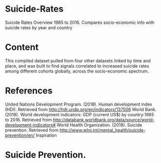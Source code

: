 # Suicide-Rates
Suicide Rates Overview 1985 to 2016. Compares socio-economic info with suicide rates by year and country
# Content
This compiled dataset pulled from four other datasets linked by time and place, and was built to find signals correlated to increased suicide rates among different cohorts globally, across the socio-economic spectrum.
# References
United Nations Development Program. (2018). Human development index (HDI). Retrieved from http://hdr.undp.org/en/indicators/137506
World Bank. (2018). World development indicators: GDP (current US$) by country:1985 to 2016. Retrieved from http://databank.worldbank.org/data/source/world-development-indicators#
World Health Organization. (2018). Suicide prevention. Retrieved from http://www.who.int/mental_health/suicide-prevention/en/
Inspiration

# Suicide Prevention.

